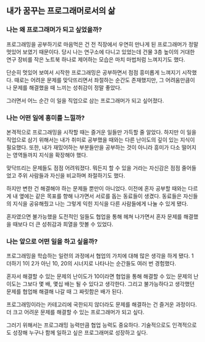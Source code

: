 ## 내가 꿈꾸는 프로그래머로서의 삶

### 나는 왜 프로그래머가 되고 싶었을까?

프로그래밍을 공부하기로 마음먹은 건 전 직장에서 우연히 만나게 된 프로그래머가 정말 멋있어 보였기 때문이다. 당시 나는 연구소에 다니고 있었는데 건물 3층 높이의 거대한 연구 장비를 작은 노트북 하나로 제어하는 모습은 마치 마법처럼 느껴지기도 했다.

단순히 멋있어 보여서 시작한 프로그래밍은 공부하면서 점점 흥미롭게 느껴지기 시작했다. 때로는 어려운 문제를 맞닥뜨리면서 좌절하는 순간도 존재했지만, 그 어려움만큼이나 문제를 해결했을 때 느끼는 성취감이 정말 좋았다.

그러면서 어느 순간 이 일을 직업으로 삼는 프로그래머가 되고 싶어졌다.

### 나는 어떤 일에 흥미를 느낄까?

본격적으로 프로그래밍을 시작할 때는 즐거운 일들만 가득할 줄 알았다. 하지만 이 일을 직업으로 삼기 위해서는 내가 취미로 공부했을 때와는 다른 난이도의 깊이 있는 지식이 필요했다. 또한, 내가 재밌어하는 부분들만을 공부하는 것이 아니라 흥미가 다소 떨어지는 영역들까지 지식을 확장해야 했다.

맞닥뜨리는 문제들도 점점 어려워졌다. 뭐든지 할 수 있을 거라는 자신감은 점점 줄어들었고 주위 사람들과 자신을 비교하며 좌절하기도 했다.

하지만 변한 건 해결해야 하는 문제들 뿐만이 아니었다. 이전에 혼자 공부할 때와는 다르게 내 옆에는 같은 목표를 향해 나가면서 서로를 돕는 동료들이 생겼다. 동료들은 자신들의 지식을 공유해줬고 나는 그렇게 익힌 지식을 다른 사람들에게 나눌 수 있게 됐다.

혼자였으면 불가능했을 도전적인 일들도 협업을 통해 헤쳐 나가면서 혼자 문제를 해결했을 때보다 더 큰 성취감과 희열을 맛볼 수 있었다.

### 나는 앞으로 어떤 일을 하고 싶을까?

프로그래밍을 학습하는 일련의 과정에서 협업의 가치에 대해 많은 생각을 하게 됐다. 1 더하기 1이 2가 아닌 10, 20의 시너지로 나타나는 순간들도 여러 번 경험했다.

혼자서 해결할 수 있는 문제의 난이도가 10이라면 협업을 통해 해결할 수 있는 문제의 난이도는 그보다 몇 배, 몇십 배는 될 수 있다고 생각한다. 그리고 불가능하다고 생각했던 문제를 협업해 해결해 나갈 때 그 짜릿함은 배가 된다.

프로그래밍이라는 카테고리에 국한되지 않더라도 문제를 해결하는 건 즐거운 과정이다. 더 크고 어려운 문제를 해결할 수 있는 프로그래머가 되고 싶다.

그러기 위해서는 프로그래밍 능력만큼 협업 능력도 중요하다. 기술적으로도 인격적으로도 성장해 누구나 함께 일하고 싶은 프로그래머로 성장하고 싶다.
